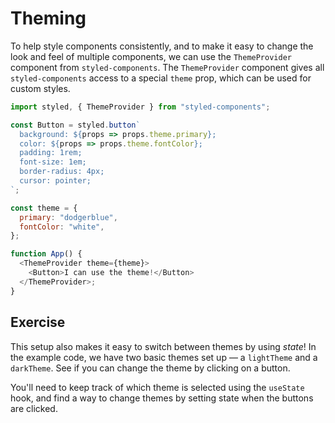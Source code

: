 # Theming

To help style components consistently, and to make it easy to change the look
and feel of multiple components, we can use the `ThemeProvider` component from
`styled-components`. The `ThemeProvider` component gives all `styled-components`
access to a special `theme` prop, which can be used for custom styles.

```js
import styled, { ThemeProvider } from "styled-components";

const Button = styled.button`
  background: ${props => props.theme.primary};
  color: ${props => props.theme.fontColor};
  padding: 1rem;
  font-size: 1em;
  border-radius: 4px;
  cursor: pointer;
`;

const theme = {
  primary: "dodgerblue",
  fontColor: "white",
};

function App() {
  <ThemeProvider theme={theme}>
    <Button>I can use the theme!</Button>
  </ThemeProvider>;
}
```

## Exercise

This setup also makes it easy to switch between themes by using _state_! In the
example code, we have two basic themes set up &mdash; a `lightTheme` and a
`darkTheme`. See if you can change the theme by clicking on a button.

You'll need to keep track of which theme is selected using the `useState` hook,
and find a way to change themes by setting state when the buttons are clicked.
